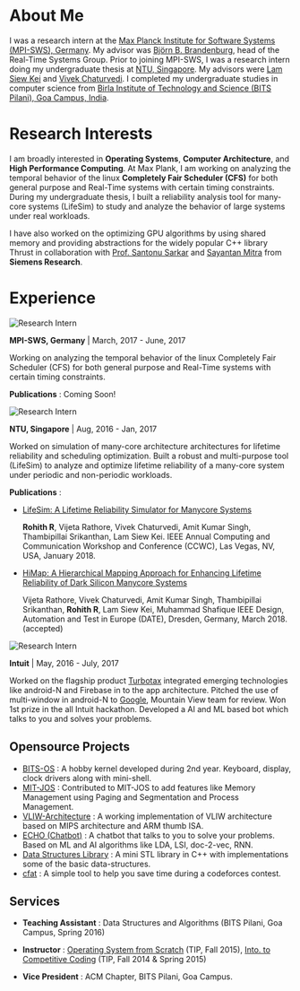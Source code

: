 # About Me
I was a research intern at the [Max Planck Institute for Software Systems (MPI-SWS), Germany](https://www.mpi-sws.org/). My advisor was [Björn B. Brandenburg](https://people.mpi-sws.org/~bbb/), head of the Real-Time Systems Group. Prior to joining MPI-SWS, I was a research intern doing my undergraduate thesis at [NTU, Singapore](http://www.ntu.edu.sg/Pages/home.aspx). My advisors were [Lam Siew Kei](http://www.ntu.edu.sg/home/assklam/) and [Vivek Chaturvedi](http://www.ntu.edu.sg/home/vchaturvedi/). I completed my undergraduate studies in computer science from [Birla Institute of Technology and Science (BITS Pilani), Goa Campus, India](http://www.bits-pilani.ac.in/).

# Research Interests
I am broadly interested in **Operating Systems**, **Computer Architecture**, and **High Performance Computing**. At Max Plank, I am working on analyzing the temporal behavior of the linux **Completely Fair Scheduler (CFS)** for both general purpose and Real-Time systems with certain timing constraints. During my undergraduate thesis, I built a reliability analysis tool for many-core systems (LifeSim) to study and analyze the behavior of large systems under real workloads.

I have also worked on the optimizing GPU algorithms by using shared memory and providing abstractions for the widely popular C++ library Thrust in collaboration with [Prof. Santonu Sarkar](http://www.bits-pilani.ac.in/goa/santonus/profile) and [Sayantan Mitra](https://www.linkedin.com/in/mitrasayantan/) from **Siemens Research**.

# Experience
![Research Intern](https://img.shields.io/badge/research-intern-blue.svg?style=for-the-badge)

**MPI-SWS, Germany** | March, 2017 - June, 2017

Working on analyzing the temporal behavior of the linux Completely Fair Scheduler (CFS) for both general purpose and Real-Time systems with certain timing constraints.

**Publications** : Coming Soon!

![Research Intern](https://img.shields.io/badge/research-intern-blue.svg?style=for-the-badge)

**NTU, Singapore** | Aug, 2016 - Jan, 2017

Worked on simulation of many-core architecture architectures for lifetime reliability and scheduling optimization. Built a robust and multi-purpose tool (LifeSim) to analyze and optimize lifetime reliability of a many-core system under periodic and non-periodic workloads.

**Publications** :

- [LifeSim: A Lifetime Reliability Simulator for Manycore Systems](http://ieeexplore.ieee.org/document/8301711/)

    **Rohith R**, Vijeta Rathore, Vivek Chaturvedi, Amit Kumar Singh, Thambipillai Srikanthan, Lam Siew Kei. IEEE Annual Computing and Communication Workshop and Conference (CCWC), Las Vegas, NV, USA, January 2018.
- [HiMap: A Hierarchical Mapping Approach for Enhancing Lifetime Reliability of Dark Silicon Manycore Systems](https://www.date-conference.com/proceedings-archive/2018/html/0711.html)

    Vijeta Rathore, Vivek Chaturvedi, Amit Kumar Singh, Thambipillai Srikanthan, **Rohith R**, Lam Siew Kei, Muhammad Shafique IEEE Design, Automation and Test in Europe (DATE), Dresden, Germany, March 2018. (accepted)

![Research Intern](https://img.shields.io/badge/software--dev-intern-blue.svg?style=for-the-badge)

**Intuit** | May, 2016 - July, 2017

Worked on the flagship product [Turbotax](https://turbotax.intuit.com/) integrated emerging technologies like android-N and Firebase in to the app architecture. Pitched the use of multi-window in android-N to [Google](https://www.google.com/), Mountain View team for review. Won 1st prize in the all Intuit hackathon. Developed a AI and ML based bot which talks to you and solves your problems.

## Opensource Projects
- [BITS-OS](https://github.com/Mutinifni/BITS_OS) : A hobby kernel developed during 2nd year. Keyboard, display, clock drivers along with mini-shell.
- [MIT-JOS](https://pdos.csail.mit.edu/6.828/2014/) : Contributed to MIT-JOS to add features like Memory Management using Paging and Segmentation and Process Management.
- [VLIW-Architecture](https://github.com/nisargshah95/Comp-Arch-Project) : A working implementation of VLIW architecture based on MIPS architecture and ARM thumb ISA.
- [ECHO (Chatbot)](https://github.com/thegyro/qandabot) : A chatbot that talks to you to solve your problems. Based on ML and AI algorithms like LDA, LSI, doc-2-vec, RNN.
- [Data Structures Library](https://github.com/MadaraUchiha-314/Data-Structures-Library) : A mini STL library in C++ with implementations some of the basic data-structures.
- [cfat](https://github.com/MadaraUchiha-314/codeforces-auto-tester) : A simple tool to help you save time during a codeforces contest.

## Services
- **Teaching Assistant** : Data Structures and Algorithms (BITS Pilani, Goa Campus, Spring 2016)

- **Instructor** : [Operating System from Scratch](https://github.com/MadaraUchiha-314/TIP-OSFS) (TIP, Fall 2015), [Into. to Competitive Coding](http://bits-tip.github.io/) (TIP, Fall 2014 & Spring 2015)

- **Vice President** : ACM Chapter, BITS Pilani, Goa Campus.
